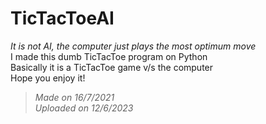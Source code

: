 # TicTacToeAI
<i>It is not AI, the computer just plays the most optimum move</i><br/> 
I made this dumb TicTacToe program on Python<br />
Basically it is a TicTacToe game v/s the computer<br />
Hope you enjoy it!</br>
<blockquote>
  <i>Made on 16/7/2021</i><br/>
<i> Uploaded on 12/6/2023 </i>
</blockquote>

